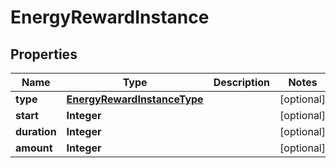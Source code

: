 

# EnergyRewardInstance


## Properties

| Name | Type | Description | Notes |
|------------ | ------------- | ------------- | -------------|
|**type** | [**EnergyRewardInstanceType**](EnergyRewardInstanceType.md) |  |  [optional] |
|**start** | **Integer** |  |  [optional] |
|**duration** | **Integer** |  |  [optional] |
|**amount** | **Integer** |  |  [optional] |



